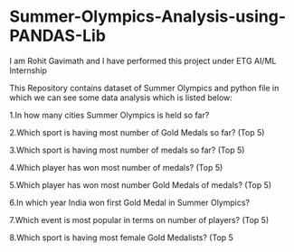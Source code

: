 # Summer-Olympics-Analysis-using-PANDAS-Lib
I am Rohit Gavimath and I have performed this project under ETG AI/ML Internship

This Repository contains dataset of Summer Olympics and python file in which we can see some data analysis which is listed below:

1.In how many cities Summer Olympics is held so far?

2.Which sport is having most number of Gold Medals so far? (Top 5)

3.Which sport is having most number of medals so far? (Top 5)

4.Which player has won most number of medals? (Top 5)

5.Which player has won most number Gold Medals of medals? (Top 5)

6.In which year India won first Gold Medal in Summer Olympics?

7.Which event is most popular in terms on number of players? (Top 5)

8.Which sport is having most female Gold Medalists? (Top 5
